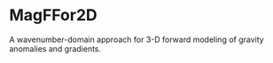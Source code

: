 # MagFFor2D
A wavenumber-domain approach for 3-D forward modeling of gravity anomalies and gradients.
